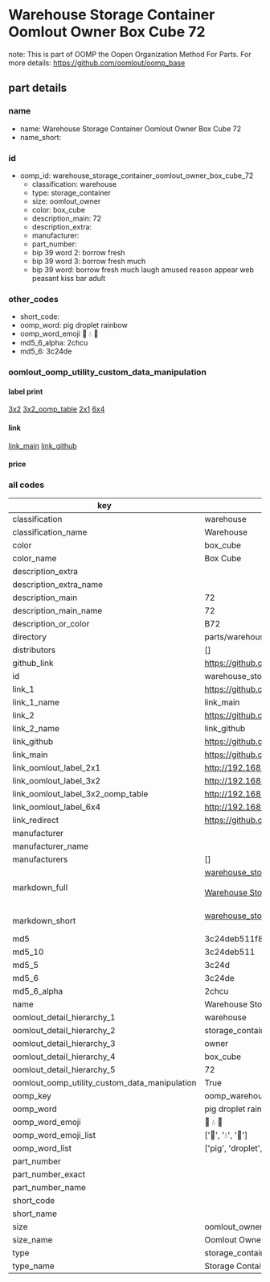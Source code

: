 # Warehouse Storage Container Oomlout Owner Box Cube 72  

note: This is part of OOMP the Oopen Organization Method For Parts. For more details: https://github.com/oomlout/oomp_base

##  part details
  







### name
* name: Warehouse Storage Container Oomlout Owner Box Cube 72
* name_short: 
### id
* oomp_id: warehouse_storage_container_oomlout_owner_box_cube_72
  * classification: warehouse
  * type: storage_container
  * size: oomlout_owner
  * color: box_cube
  * description_main: 72
  * description_extra: 
  * manufacturer: 
  * part_number: 
  * bip 39 word 2: borrow fresh
  * bip 39 word 3: borrow fresh much
  * bip 39 word: borrow fresh much laugh amused reason appear web peasant kiss bar adult

### other_codes
* short_code: 
* oomp_word: pig droplet rainbow
* oomp_word_emoji :pig: :droplet: :rainbow:
* md5_6_alpha: 2chcu
* md5_6: 3c24de






### oomlout_oomp_utility_custom_data_manipulation
#### label print
[3x2](http://192.168.1.245:1112/?label=oomp%202chcu)
[3x2_oomp_table](http://192.168.1.108:1112/?label=oomp%202chcu)
[2x1](http://192.168.1.242:1112/?label=oomp%202chcu)
[6x4](http://192.168.1.55:1112/?label=oomp%202chcu)    

#### link

[link_main](https://github.com/oomlout/oomlout_oomp_version_1_messy/tree/main/parts/warehouse_storage_container_oomlout_owner_box_cube_72) [link_github](https://github.com/oomlout/oomlout_oomp_version_1_messy/tree/main/parts/warehouse_storage_container_oomlout_owner_box_cube_72)                             

#### price







### all codes 
| key | value |  
| --- | --- |  
| classification | warehouse |  
| classification_name | Warehouse |  
| color | box_cube |  
| color_name | Box Cube |  
| description_extra |  |  
| description_extra_name |  |  
| description_main | 72 |  
| description_main_name | 72 |  
| description_or_color | B72 |  
| directory | parts/warehouse_storage_container_oomlout_owner_box_cube_72 |  
| distributors | [] |  
| github_link | https://github.com/oomlout/oomlout_oomp_part_src/tree/main/parts/warehouse_storage_container_oomlout_owner_box_cube_72 |  
| id | warehouse_storage_container_oomlout_owner_box_cube_72 |  
| link_1 | https://github.com/oomlout/oomlout_oomp_version_1_messy/tree/main/parts/warehouse_storage_container_oomlout_owner_box_cube_72 |  
| link_1_name | link_main |  
| link_2 | https://github.com/oomlout/oomlout_oomp_version_1_messy/tree/main/parts/warehouse_storage_container_oomlout_owner_box_cube_72 |  
| link_2_name | link_github |  
| link_github | https://github.com/oomlout/oomlout_oomp_version_1_messy/tree/main/parts/warehouse_storage_container_oomlout_owner_box_cube_72 |  
| link_main | https://github.com/oomlout/oomlout_oomp_version_1_messy/tree/main/parts/warehouse_storage_container_oomlout_owner_box_cube_72 |  
| link_oomlout_label_2x1 | http://192.168.1.242:1112/?label=oomp%202chcu |  
| link_oomlout_label_3x2 | http://192.168.1.245:1112/?label=oomp%202chcu |  
| link_oomlout_label_3x2_oomp_table | http://192.168.1.108:1112/?label=oomp%202chcu |  
| link_oomlout_label_6x4 | http://192.168.1.55:1112/?label=oomp%202chcu |  
| link_redirect | https://github.com/oomlout/oomlout_oomp_version_1_messy/tree/main/parts/warehouse_storage_container_oomlout_owner_box_cube_72 |  
| manufacturer |  |  
| manufacturer_name |  |  
| manufacturers | [] |  
| markdown_full | [warehouse_storage_container_oomlout_owner_box_cube_72](none)<br>[](none)<br>[Warehouse Storage Container Oomlout Owner Box Cube 72](none)<br><br> |  
| markdown_short | [warehouse_storage_container_oomlout_owner_box_cube_72](none)<br><br> |  
| md5 | 3c24deb511f8c152cc0417d9221730d0 |  
| md5_10 | 3c24deb511 |  
| md5_5 | 3c24d |  
| md5_6 | 3c24de |  
| md5_6_alpha | 2chcu |  
| name | Warehouse Storage Container Oomlout Owner Box Cube 72 |  
| oomlout_detail_hierarchy_1 | warehouse |  
| oomlout_detail_hierarchy_2 | storage_container |  
| oomlout_detail_hierarchy_3 | owner |  
| oomlout_detail_hierarchy_4 | box_cube |  
| oomlout_detail_hierarchy_5 | 72 |  
| oomlout_oomp_utility_custom_data_manipulation | True |  
| oomp_key | oomp_warehouse_storage_container_oomlout_owner_box_cube_72 |  
| oomp_word | pig droplet rainbow |  
| oomp_word_emoji | :pig: :droplet: :rainbow: |  
| oomp_word_emoji_list | [':pig:', ':droplet:', ':rainbow:'] |  
| oomp_word_list | ['pig', 'droplet', 'rainbow'] |  
| part_number |  |  
| part_number_exact |  |  
| part_number_name |  |  
| short_code |  |  
| short_name |  |  
| size | oomlout_owner |  
| size_name | Oomlout Owner |  
| type | storage_container |  
| type_name | Storage Container |  
